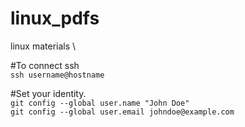 # linux_pdfs
linux materials \

#To connect ssh\
`ssh username@hostname`

#Set your identity.\
`git config --global user.name "John Doe"`\
`git config --global user.email johndoe@example.com`
